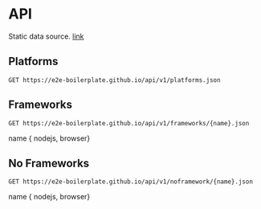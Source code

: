 # API
Static data source. [link](https://e2e-boilerplate.github.io/api/)

## Platforms

    GET https://e2e-boilerplate.github.io/api/v1/platforms.json
    
## Frameworks
    
    GET https://e2e-boilerplate.github.io/api/v1/frameworks/{name}.json
    
name { nodejs, browser}

## No Frameworks

    GET https://e2e-boilerplate.github.io/api/v1/noframework/{name}.json

name { nodejs, browser}
